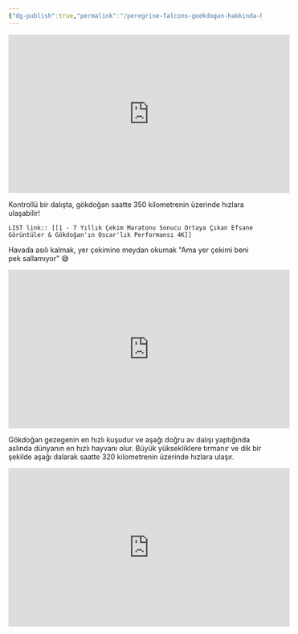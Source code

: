 ```yaml
---
{"dg-publish":true,"permalink":"/peregrine-falcons-goekdogan-hakkinda-hersey/goekdogan-nasil-birsey-4-k/1-7-yillik-cekim-maratonu-sonucu-ortaya-cikan-efsane-goeruentueler-and-goekdogan-in-oscar-lik-performansi-4-k/"}
---
```


<iframe width="560" height="315" src="https://www.youtube.com/embed/iE46Ta0Akew?si=zU660GaPt5LWd2Ts" title="YouTube video player" frameborder="0" allow="accelerometer; autoplay; clipboard-write; encrypted-media; gyroscope; picture-in-picture; web-share" referrerpolicy="strict-origin-when-cross-origin" allowfullscreen></iframe>

Kontrollü bir dalışta, gökdoğan saatte 350 kilometrenin üzerinde hızlara ulaşabilir!

`LIST link:: [[1 - 7 Yıllık Çekim Maratonu Sonucu Ortaya Çıkan Efsane Görüntüler & Gökdoğan'ın Oscar'lık Performansı 4K]] `

Havada asılı kalmak, yer çekimine meydan okumak
"Ama yer çekimi beni pek sallamıyor" 😅

<iframe width="560" height="315" src="https://www.youtube.com/embed/QIH5XV3Vays?si=O_VkFIDavCTRwxap" title="YouTube video player" frameborder="0" allow="accelerometer; autoplay; clipboard-write; encrypted-media; gyroscope; picture-in-picture; web-share" referrerpolicy="strict-origin-when-cross-origin" allowfullscreen></iframe>

Gökdoğan gezegenin en hızlı kuşudur ve aşağı doğru av dalışı yaptığında aslında dünyanın en hızlı hayvanı olur. Büyük yüksekliklere tırmanır ve dik bir şekilde aşağı dalarak saatte 320 kilometrenin üzerinde hızlara ulaşır.

<iframe width="560" height="315" src="https://www.youtube.com/embed/PPVe3_kyK3o?si=_a1gqjZmtC6hQoGy" title="YouTube video player" frameborder="0" allow="accelerometer; autoplay; clipboard-write; encrypted-media; gyroscope; picture-in-picture; web-share" referrerpolicy="strict-origin-when-cross-origin" allowfullscreen></iframe>

